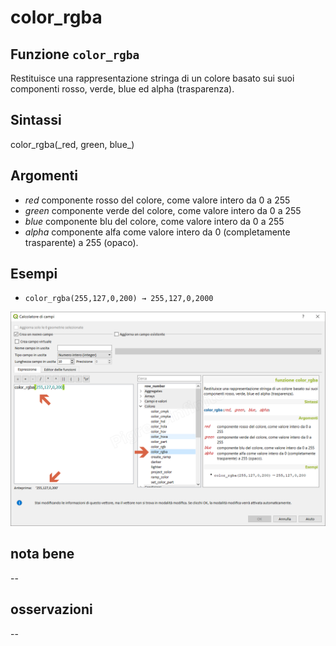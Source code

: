# color\_rgba

## Funzione `color_rgba`

Restituisce una rappresentazione stringa di un colore basato sui suoi componenti rosso, verde, blue ed alpha \(trasparenza\).

## Sintassi

color_rgba\(\_red, green, blue_\)

## Argomenti

* _red_ componente rosso del colore, come valore intero da 0 a 255
* _green_ componente verde del colore, come valore intero da 0 a 255
* _blue_ componente blu del colore, come valore intero da 0 a 255
* _alpha_ componente alfa come valore intero da 0 \(completamente trasparente\) a 255 \(opaco\).

## Esempi

* `color_rgba(255,127,0,200) → 255,127,0,2000`

![](../../../.gitbook/assets/color_rgba1%20%281%29.png)

## nota bene

--

## osservazioni

--

